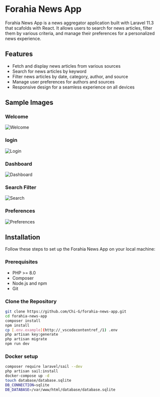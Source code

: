 # Forahia News App

Forahia News App is a news aggregator application built with Laravel 11.3 that scafolds with React. It allows users to search for news articles, filter them by various criteria, and manage their preferences for a personalized news experience.

## Features

- Fetch and display news articles from various sources
- Search for news articles by keyword
- Filter news articles by date, category, author, and source
- Manage user preferences for authors and sources
- Responsive design for a seamless experience on all devices

## Sample Images

### Welcome
![Welcome](./welcome.png)

### login
![Login](./login.png)

### Dashboard
![Dashboard](./dashboard.png)

### Search Filter
![Search](./search.png)

### Preferences
![Preferences](./preferences.png)

## Installation

Follow these steps to set up the Forahia News App on your local machine:

### Prerequisites

- PHP >= 8.0
- Composer
- Node.js and npm
- Git

### Clone the Repository

```bash
git clone https://github.com/Chi-G/forahia-news-app.git
cd forahia-news-app
composer install
npm install
cp [.env.example](http://_vscodecontentref_/1) .env
php artisan key:generate
php artisan migrate
npm run dev
```

### Docker setup
```bash
composer require laravel/sail --dev
php artisan sail:install
docker-compose up -d
touch database/database.sqlite
DB_CONNECTION=sqlite
DB_DATABASE=/var/www/html/database/database.sqlite

